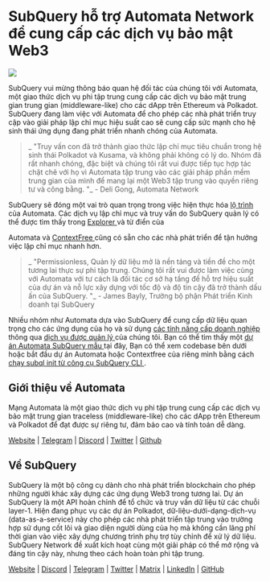# SubQuery hỗ trợ Automata Network để cung cấp các dịch vụ bảo mật Web3

![](https://miro.medium.com/max/1400/0*XWP1ZY08LRe-eupF)

SubQuery vui mừng thông báo quan hệ đối tác của chúng tôi với Automata, một giao thức dịch vụ phi tập trung cung cấp các dịch vụ bảo mật trung gian trung gian (middleware-like) cho các dApp trên Ethereum và Polkadot. SubQuery đang làm việc với Automata để cho phép các nhà phát triển truy cập vào giải pháp lập chỉ mục hiệu suất cao sẽ cung cấp sức mạnh cho hệ sinh thái ứng dụng đang phát triển nhanh chóng của Automata.

> _ "Truy vấn con đã trở thành giao thức lập chỉ mục tiêu chuẩn trong hệ sinh thái Polkadot và Kusama, và không phải không có lý do. Nhóm đã rất nhanh chóng, đặc biệt và chúng tôi rất vui được tiếp tục hợp tác chặt chẽ với họ vì Automata tập trung vào các giải pháp phần mềm trung gian của mình để mang lại một Web3 tập trung vào quyền riêng tư và công bằng. "_ - Deli Gong, Automata Network

SubQuery sẽ đóng một vai trò quan trọng trong việc hiện thực hóa [ lộ trình ](https://medium.com/atanetwork/automata-network-2022-in-sight-805871cff6c0) của Automata. Các dịch vụ lập chỉ mục và truy vấn do SubQuery quản lý có thể được tìm thấy trong [ Explorer ](https://explorer.subquery.network/) và từ điển </a> của

 Automata và [ ContextFree ](https://explorer.subquery.network/subquery/subquery/contextfree-dictionary) cũng có sẵn cho các nhà phát triển để tận hưởng việc lập chỉ mục nhanh hơn.</p> 



> _ "Permissionless, Quản lý dữ liệu mở là nền tảng và tiền đề cho một tương lai thực sự phi tập trung. Chúng tôi rất vui được làm việc cùng với Automata với tư cách là đối tác cơ sở hạ tầng để hỗ trợ hiệu suất của dự án và nỗ lực xây dựng với tốc độ và độ tin cậy đã trở thành dấu ấn của SubQuery. "_ - James Bayly, Trưởng bộ phận Phát triển Kinh doanh tại SubQuery

Nhiều nhóm như Automata dựa vào SubQuery để cung cấp dữ liệu quan trọng cho các ứng dụng của họ và sử dụng [ các tính năng cấp doanh nghiệp ](../blogs/20211228-enterprise-hosted.md) thông qua [ dịch vụ được quản lý ](https://project.subquery.network/) của chúng tôi. Bạn có thể tìm thấy một [ dự án Automata SubQuery mẫu ](https://github.com/subquery/automata-subql-starter) tại đây, Bạn có thể xem codebase bên dưới hoặc bắt đầu dự án Automata hoặc Contextfree của riêng mình bằng cách [ chạy subql init từ công cụ SubQuery CLI ](https://doc.subquery.network/create/introduction/).



## Giới thiệu về Automata

Mạng Automata là một giao thức dịch vụ phi tập trung cung cấp các dịch vụ bảo mật trung gian traceless (middleware-like) cho các dApp trên Ethereum và Polkadot để đạt được sự riêng tư, đảm bảo cao và tính toán dễ dàng.

[Website](https://ata.network/) | [Telegram](http://xata.to/telegram) | [Discord](http://xata.to/discord) | [Twitter](http://xata.to/twitter) | [Github](http://xata.to/github)



## Về SubQuery

SubQuery là một bộ công cụ dành cho nhà phát triển blockchain cho phép những người khác xây dựng các ứng dụng Web3 trong tương lai. Dự án SubQuery là một API hoàn chỉnh để tổ chức và truy vấn dữ liệu từ các chuỗi layer-1. Hiện đang phục vụ các dự án Polkadot, dữ-liệu-dưới-dạng-dịch-vụ (data-as-a-service) này cho phép các nhà phát triển tập trung vào trường hợp sử dụng cốt lõi và giao diện người dùng của họ mà không cần lãng phí thời gian vào việc xây dựng chương trình phụ trợ tùy chỉnh để xử lý dữ liệu. SubQuery Network đề xuất kích hoạt cùng một giải pháp có thể mở rộng và đáng tin cậy này, nhưng theo cách hoàn toàn phi tập trung.

[Website](https://subquery.network/) | [Discord](https://discord.com/invite/78zg8aBSMG) | [Telegram](https://t.me/subquerynetwork) | [Twitter](https://twitter.com/subquerynetwork) | [Matrix](https://matrix.to/#/#subquery:matrix.org) | [LinkedIn](https://www.linkedin.com/company/subquery) | [GitHub](https://github.com/subquery)

